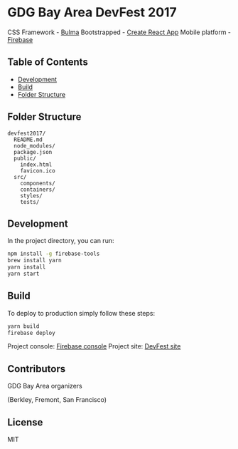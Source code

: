 # GDG Bay Area DevFest 2017

CSS Framework - [Bulma](https://github.com/jgthms/bulma)
Bootstrapped - [Create React App](https://github.com/facebookincubator/create-react-app)
Mobile platform - [Firebase](https://firebase.google.com/)

## Table of Contents

- [Development](#development)
- [Build](#build)
- [Folder Structure](#folder-structure)

## Folder Structure

```
devfest2017/
  README.md
  node_modules/
  package.json
  public/
    index.html
    favicon.ico
  src/
    components/
    containers/
    styles/
    tests/
```

## Development
In the project directory, you can run:

```sh
npm install -g firebase-tools
brew install yarn
yarn install
yarn start
```

## Build
To deploy to production simply follow these steps:

```sh
yarn build
firebase deploy
```

Project console: [Firebase console](https://console.firebase.google.com/project/gdg-bayarea-devfest-2017/overview)
Project site: [DevFest site](https://gdg-bayarea-devfest-2017.firebaseapp.com)

## Contributors
GDG Bay Area organizers

(Berkley, Fremont, San Francisco)

## License
MIT


